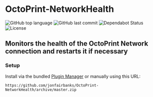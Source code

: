 # OctoPrint-NetworkHealth

![GitHub top language](https://img.shields.io/github/languages/top/jonfairbanks/OctoPrint-NetworkHealth.svg)
![GitHub last commit](https://img.shields.io/github/last-commit/jonfairbanks/OctoPrint-NetworkHealth.svg)
![Dependabot Status](https://camo.githubusercontent.com/35a144257b9aec7d472244f972d918c3926d5518/68747470733a2f2f6170692e646570656e6461626f742e636f6d2f6261646765732f7374617475733f686f73743d676974687562267265706f3d79737331342f6d757369637368617265)
![License](https://img.shields.io/github/license/jonfairbanks/OctoPrint-NetworkHealth.svg?style=flat)

## Monitors the health of the OctoPrint Network connection and restarts it if necessary

### Setup

Install via the bundled [Plugin Manager](https://docs.octoprint.org/en/master/bundledplugins/pluginmanager.html)
or manually using this URL:

    https://github.com/jonfairbanks/OctoPrint-NetworkHealth/archive/master.zip